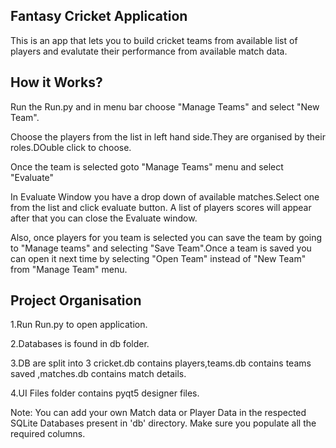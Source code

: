 ## Fantasy Cricket Application

This is an app that lets you to build cricket teams from available list of 
players and evalutate their performance from available match data.

## How it Works?

Run the Run.py and in menu bar choose "Manage Teams" and select "New Team".

Choose the players from the list in left hand side.They are organised by their
roles.DOuble click to choose.

Once the team is selected goto "Manage Teams" menu and select "Evaluate"

In Evaluate Window you have a drop down of available matches.Select one from 
the list and click evaluate button. A list of players scores will appear after
that you can close the Evaluate window.

Also, once players for you team is selected you can save the team by going to 
"Manage teams" and selecting "Save Team".Once a team is saved you can open it 
next time by selecting "Open Team" instead of "New Team" from "Manage Team" 
menu. 

## Project Organisation

1.Run Run.py to open application.

2.Databases is found in db folder.

3.DB are split into 3 cricket.db contains players,teams.db contains teams saved
,matches.db contains match details.

4.UI Files folder contains pyqt5 designer files.


Note: You can add your own Match data or Player Data in the respected SQLite 
Databases present in 'db' directory. Make sure you populate all the required
columns.

